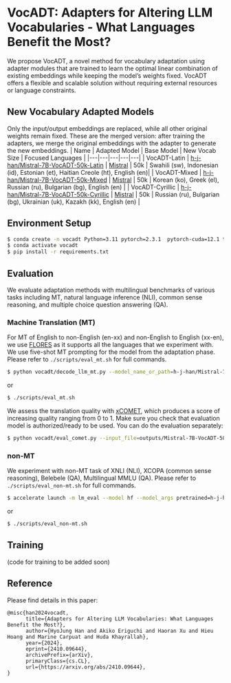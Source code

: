 # VocADT: Adapters for Altering LLM Vocabularies - What Languages Benefit the Most?
We propose VocADT, a novel method for vocabulary adaptation using adapter modules that are trained to learn the optimal linear combination of existing embeddings while keeping the model’s weights fixed. 
VocADT offers a flexible and scalable solution without requiring external resources or language constraints.

## New Vocabulary Adapted Models
Only the input/output embeddings are replaced, while all other original weights remain fixed.
These are the merged version: after training the adapters, we merge the original embeddings with the adapter to generate the new embeddings.
| Name | Adapted Model | Base Model | New Vocab Size | Focused Languages |
|---|---|---|---|---|
| VocADT-Latin | [h-j-han/Mistral-7B-VocADT-50k-Latin](https://huggingface.co/h-j-han/Mistral-7B-VocADT-50k-Latin) | [Mistral](https://huggingface.co/mistralai/Mistral-7B-v0.1) | 50k | Swahili (sw), Indonesian (id), Estonian (et), Haitian Creole (ht), English (en)|
| VocADT-Mixed | [h-j-han/Mistral-7B-VocADT-50k-Mixed](https://huggingface.co/h-j-han/Mistral-7B-VocADT-50k-Mixed) | [Mistral](https://huggingface.co/mistralai/Mistral-7B-v0.1) | 50k | Korean (ko), Greek (el), Russian (ru), Bulgarian (bg), English (en) |
| VocADT-Cyrillic | [h-j-han/Mistral-7B-VocADT-50k-Cyrillic](https://huggingface.co/h-j-han/Mistral-7B-VocADT-50k-Cyrillic) | [Mistral](https://huggingface.co/mistralai/Mistral-7B-v0.1) | 50k | Russian (ru), Bulgarian (bg), Ukrainian (uk), Kazakh (kk), English (en) |

## Environment Setup
```bash
$ conda create -n vocadt Python=3.11 pytorch=2.3.1  pytorch-cuda=12.1 torchvision torchaudio -c pytorch -c nvidia
$ conda activate vocadt
$ pip install -r requirements.txt
```

## Evaluation
We evaluate adaptation methods with multilingual benchmarks of various tasks including MT, natural language inference (NLI), common sense reasoning, and multiple choice question answering (QA).
### Machine Translation (MT)
For MT of English to non-English (en-xx) and non-English to English (xx-en), we use [FLORES](https://huggingface.co/datasets/facebook/flores) as it supports all the languages that we experiment with. We use five-shot MT prompting for the model from the adaptation phase. <!-- , and zero-shot prompting for the model after the ALMA training phase -->
Please refer to `./scripts/eval_mt.sh` for full commands.
```bash
$ python vocadt/decode_llm_mt.py --model_name_or_path=h-j-han/Mistral-7B-VocADT-50k-Latin --src=sw --tgt=en --nsample=100 # for simple test run
```
or 
```bash
$ ./scripts/eval_mt.sh
```

We assess the translation quality with [xCOMET](https://huggingface.co/Unbabel/XCOMET-XL), which produces a score of increasing quality ranging from 0 to 1.
Make sure you check that evaluation model is authorized/ready to be used.
You can do the evaluation separately:
```bash
$ python vocadt/eval_comet.py --input_file=outputs/Mistral-7B-VocADT-50k-Latin/flores100.sw-en.5shot.tsv
```

### non-MT
We experiment with non-MT task of XNLI (NLI), XCOPA (common sense reasoning), Belebele (QA), Multilingual MMLU (QA). Please refer to `./scripts/eval_non-mt.sh` for full commands.
```bash
$ accelerate launch -m lm_eval --model hf --model_args pretrained=h-j-han/Mistral-7B-VocADT-50k-Latin --tasks xnli_sw --num_fewshot 0 # for simple test run
```
or 
```bash
$ ./scripts/eval_non-mt.sh
```

## Training
(code for training to be added soon)

## Reference
Please find details in this paper:
```
@misc{han2024vocadt,
      title={Adapters for Altering LLM Vocabularies: What Languages Benefit the Most?}, 
      author={HyoJung Han and Akiko Eriguchi and Haoran Xu and Hieu Hoang and Marine Carpuat and Huda Khayrallah},
      year={2024},
      eprint={2410.09644},
      archivePrefix={arXiv},
      primaryClass={cs.CL},
      url={https://arxiv.org/abs/2410.09644}, 
}
```